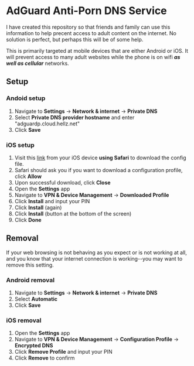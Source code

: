 # AdGuard Anti-Porn DNS Service

I have created this repository so that friends and family can use this information to help precent access to adult content on the internet. No solution is perfect, but perhaps this will be of some help.

This is primarily targeted at mobile devices that are either Android or iOS. It will prevent access to many adult websites while the phone is on wifi ***as well as cellular*** networks.

## Setup

### Andoid setup

1. Navigate to **Settings** -> **Network & internet** -> **Private DNS**
2. Select **Private DNS provider hostname** and enter "adguardp.cloud.hellz.net"
3. Click **Save**


### iOS setup

1. Visit this [link](https://raw.githubusercontent.com/marlobello/adguardp/main/adguardp.mobileconfig) from your iOS device **using Safari** to download the config file.
2. Safari should ask you if you want to download a configuration profile, click **Allow**
3. Upon successful download, click **Close**
3. Open the **Settings** app
4. Navigate to **VPN & Device Management** -> **Downloaded Profile**
5. Click **Install** and input your PIN
6. Click **Install** (again)
7. Click **Install** (button at the bottom of the screen)
8. Click **Done**

## Removal

If your web browsing is not behaving as you expect or is not working at all, and you know that your internet connection is working--you may want to remove this setting.

### Android removal

1. Navigate to **Settings** -> **Network & internet** -> **Private DNS**
2. Select **Automatic**
3. Click **Save**

### iOS removal

1. Open the **Settings** app
2. Navigate to **VPN & Device Management** -> **Configuration Profile** -> **Encrypted DNS**
3. Click **Remove Profile** and input your PIN
4. Click **Remove** to confirm
